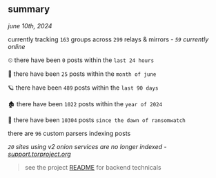 
## summary
_june 10th, 2024_

currently tracking `163` groups across `299` relays & mirrors - _`59` currently online_

⏲ there have been `0` posts within the `last 24 hours`

🦈 there have been `25` posts within the `month of june`

🪐 there have been `489` posts within the `last 90 days`

🏚 there have been `1022` posts within the `year of 2024`

🦕 there have been `10304` posts `since the dawn of ransomwatch`

there are `96` custom parsers indexing posts

_`20` sites using v2 onion services are no longer indexed - [support.torproject.org](https://support.torproject.org/onionservices/v2-deprecation/)_

> see the project [README](https://github.com/joshhighet/ransomwatch#ransomwatch--) for backend technicals
